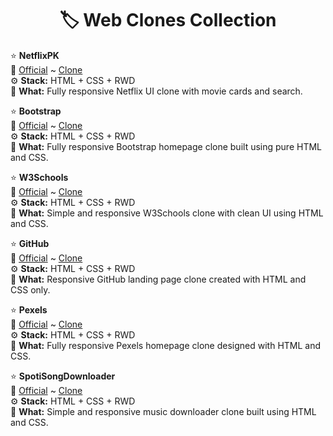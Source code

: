 **<h1 align="center">🏷️ Web Clones Collection</h1>**

⭐ **NetflixPK**<br>
🔗 [Official](https://www.netflix.com/pk/) ~
[Clone](https://n3tflixpk-clone-ar.netlify.app/)<br>
⚙️ **Stack:** HTML + CSS + RWD<br>
📝 **What:** Fully responsive Netflix UI clone with movie cards and search.
<br>

⭐ **Bootstrap**<br>
🔗 [Official](https://getbootstrap.com/) ~
[Clone](https://bootstrap-clone-ar.netlify.app/)<br>
⚙️ **Stack:** HTML + CSS + RWD<br>
📝 **What:** Fully responsive Bootstrap homepage clone built using pure HTML and CSS.
<br>

⭐ **W3Schools**<br>
🔗 [Official](https://www.w3schools.com/) ~
[Clone](https://w3schools-clone-ar.netlify.app/)<br>
⚙️ **Stack:** HTML + CSS + RWD<br>
📝 **What:** Simple and responsive W3Schools clone with clean UI using HTML and CSS.
<br>

⭐ **GitHub**<br>
🔗 [Official](https://github.com/) ~
[Clone](https://github-clone-ar.netlify.app/)<br>
⚙️ **Stack:** HTML + CSS + RWD<br>
📝 **What:** Responsive GitHub landing page clone created with HTML and CSS only.
<br>

⭐ **Pexels**<br>
🔗 [Official](https://www.pexels.com/) ~
[Clone](https://pexels-clone-ar.netlify.app/)<br>
⚙️ **Stack:** HTML + CSS + RWD<br>
📝 **What:** Fully responsive Pexels homepage clone designed with HTML and CSS.
<br>

⭐ **SpotiSongDownloader**<br>
🔗 [Official](https://spotisongdownloader.to/) ~
[Clone](https://ssdownloader-clone-ar.netlify.app/)<br>
⚙️ **Stack:** HTML + CSS + RWD<br>
📝 **What:** Simple and responsive music downloader clone built using HTML and CSS.
<br>
